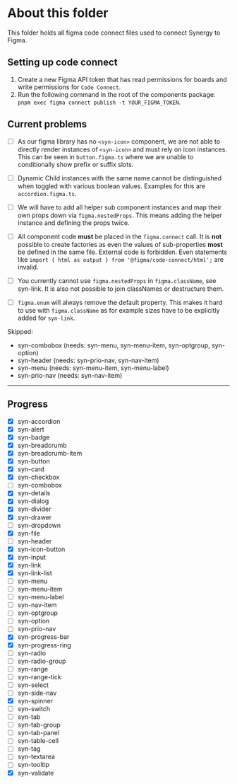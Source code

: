 # About this folder

This folder holds all figma code connect files used to connect Synergy to Figma.

## Setting up code connect

1. Create a new Figma API token that has read permissions for boards and write permissions for `Code Connect`.
2. Run the following command in the root of the components package: `pnpm exec figma connect publish -t YOUR_FIGMA_TOKEN`.

## Current problems

- [ ] As our figma library has no `<syn-icon>` component, we are not able to directly render instances of `<syn-icon>` and must rely on icon instances. This can be seen in `button.figma.ts` where we are unable to conditionally show prefix or suffix slots.
- [ ] Dynamic Child instances with the same name cannot be distinguished when toggled with various boolean values. Examples for this are `accordion.figma.ts`.
- [ ] We will have to add all helper sub component instances and map their own props down via `figma.nestedProps`. This means adding the helper instance and defining the props twice.
- [ ] All component code **must** be placed in the `figma.connect` call. It is **not** possible to create factories as even the values of sub-properties **most** be defined in the same file. External code is forbidden. Even statements like `import { html as output } from '@figma/code-connect/html';` are invalid.
- [ ] You currently cannot use `figma.nestedProps` in `figma.className`, see syn-link. It is also not possible to join classNames or destructure them.
- [ ] `figma.enum` will always remove the default property. This makes it hard to use with `figma.className` as for example sizes have to be explicitly added for `syn-link`.



Skipped:

- syn-combobox (needs: syn-menu, syn-menu-item, syn-optgroup, syn-option)
- syn-header (needs: syn-prio-nav, syn-nav-item)
- syn-menu (needs: syn-menu-item, syn-menu-label)
- syn-prio-nav (needs: syn-nav-item)

---

## Progress

- [x] syn-accordion
- [x] syn-alert
- [x] syn-badge
- [x] syn-breadcrumb
- [x] syn-breadcrumb-item
- [x] syn-button
- [x] syn-card
- [x] syn-checkbox
- [ ] syn-combobox
- [x] syn-details
- [x] syn-dialog
- [x] syn-divider
- [x] syn-drawer
- [ ] syn-dropdown
- [x] syn-file
- [ ] syn-header
- [x] syn-icon-button
- [x] syn-input
- [x] syn-link
- [x] syn-link-list
- [ ] syn-menu
- [ ] syn-menu-item
- [ ] syn-menu-label
- [ ] syn-nav-item
- [ ] syn-optgroup
- [ ] syn-option
- [ ] syn-prio-nav
- [x] syn-progress-bar
- [x] syn-progress-ring
- [ ] syn-radio
- [ ] syn-radio-group
- [ ] syn-range
- [ ] syn-range-tick
- [ ] syn-select
- [ ] syn-side-nav
- [x] syn-spinner
- [ ] syn-switch
- [ ] syn-tab
- [ ] syn-tab-group
- [ ] syn-tab-panel
- [ ] syn-table-cell
- [ ] syn-tag
- [ ] syn-textarea
- [ ] syn-tooltip
- [x] syn-validate
